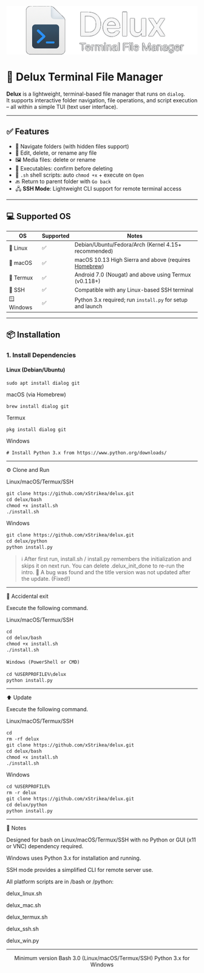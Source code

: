 <p align="center">
  <img src="image/logo.png" alt="logo"/>
</p>

# 🧾 Delux Terminal File Manager

**Delux** is a lightweight, terminal-based file manager that runs on `dialog`.  
It supports interactive folder navigation, file operations, and script execution – all within a simple TUI (text user interface).

---

## ✅ Features

- 📁 Navigate folders (with hidden files support)
- 📝 Edit, delete, or rename any file
- 🖼️ Media files: delete or rename
- 🧨 Executables: confirm before deleting
- 🐚 `.sh` shell scripts: auto `chmod +x` + execute on `Open`
- 🔙 Return to parent folder with `Go back`
- 🖧 **SSH Mode**: Lightweight CLI support for remote terminal access

---

## 💻 Supported OS

| OS         | Supported | Notes                                                                 |
|------------|-----------|-----------------------------------------------------------------------|
| 🐧 Linux    | ✅         | Debian/Ubuntu/Fedora/Arch (Kernel 4.15+ recommended)                 |
| 🍎 macOS    | ✅         | macOS 10.13 High Sierra and above (requires [Homebrew](https://brew.sh/)) |
| 📱 Termux   | ✅         | Android 7.0 (Nougat) and above using Termux (v0.118+)               |
| 🔐 SSH      | ✅         | Compatible with any Linux-based SSH terminal                        |
| 🪟 Windows  | ✅         | Python 3.x required; run `install.py` for setup and launch         |

---

## 📦 Installation

### 1. Install Dependencies

#### Linux (Debian/Ubuntu)
```
sudo apt install dialog git
```
macOS (via Homebrew)
```
brew install dialog git
```
Termux
```
pkg install dialog git
```
Windows
```
# Install Python 3.x from https://www.python.org/downloads/
```

---

⚙️ Clone and Run

Linux/macOS/Termux/SSH
```
git clone https://github.com/xStrikea/delux.git
cd delux/bash
chmod +x install.sh
./install.sh
```
Windows
```
git clone https://github.com/xStrikea/delux.git
cd delux/python
python install.py
```
> ℹ️ After first run, install.sh / install.py remembers the initialization and skips it on next run.
You can delete .delux_init_done to re-run the intro.
🔧 A bug was found and the title version was not updated after the update. (Fixed!)




---

🔄 Accidental exit

Execute the following command.

Linux/macOS/Termux/SSH
```
cd
cd delux/bash
chmod +x install.sh
./install.sh

Windows (PowerShell or CMD)

cd %USERPROFILE%\delux
python install.py
```

---

⬆️ Update

Execute the following command.

Linux/macOS/Termux/SSH
```
cd
rm -rf delux
git clone https://github.com/xStrikea/delux.git
cd delux/bash
chmod +x install.sh
./install.sh
```
Windows
```
cd %USERPROFILE%
rm -r delux
git clone https://github.com/xStrikea/delux.git
cd delux/python
python install.py

```
---

🧠 Notes

Designed for bash on Linux/macOS/Termux/SSH with no Python or GUI (x11 or VNC) dependency required.

Windows uses Python 3.x for installation and running.

SSH mode provides a simplified CLI for remote server use.

All platform scripts are in /bash or /python:

delux_linux.sh

delux_mac.sh

delux_termux.sh

delux_ssh.sh

delux_win.py



---

<p align="center">
Minimum version Bash 3.0 (Linux/macOS/Termux/SSH)  
Python 3.x for Windows
</p>